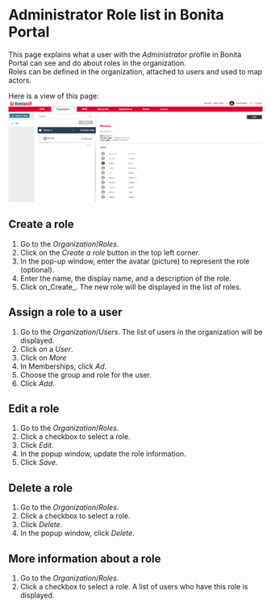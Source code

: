 # Administrator Role list in Bonita Portal

This page explains what a user with the _Administrator_ profile in Bonita Portal can see and do about roles in the organization.  
Roles can be defined in the organization, attached to users and used to map actors.

Here is a view of this page:
![Administrator roles Portal](images/UI2021.1/roles-portal.png)<!--{.img-responsive}-->

## Create a role
1. Go to the _Organization_/_Roles_.
2. Click on the _Create a role_ button in the top left corner.
3. In the pop-up window, enter the avatar (picture) to represent the role (optional).
4. Enter the name, the display name, and a description of the role.
5. Click on_Create_. The new role will be displayed in the list of roles.

## Assign a role to a user
1. Go to the _Organization_/_Users_. The list of users in the organization will be displayed.
2. Click on a _User_.
3. Click on _More_
4. In Memberships, click _Ad_.
5. Choose the group and role for the user.
6. Click _Add_.

## Edit a role
1. Go to the _Organization_/_Roles_.
2. Click a checkbox to select a role.
3. Click _Edit_.
4. In the popup window, update the role information.
5. Click _Save_.

## Delete a role
1. Go to the _Organization_/_Roles_.
2. Click a checkbox to select a role.
3. Click _Delete_.
4. In the popup window, click _Delete_.

## More information about a role
1. Go to the _Organization_/_Roles_.
2. Click a checkbox to select a role. A list of users who have this role is displayed.

